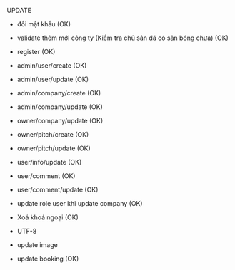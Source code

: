 
UPDATE
- đổi mật khẩu (OK)
- validate thêm mới công ty (Kiểm tra chủ sân đã có sân bóng chưa) (OK)

- register (OK)
- admin/user/create (OK)
- admin/user/update (OK)
- admin/company/create (OK)
- admin/company/update (OK)
- owner/company/update (OK)
- owner/pitch/create (OK)
- owner/pitch/update (OK)
- user/info/update (OK)
- user/comment (OK)
- user/comment/update (OK)

- update role user khi update company (OK)

- Xoá khoá ngoại (OK) 
- UTF-8
- update image
- update booking (OK)

